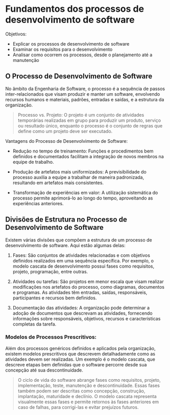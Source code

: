 # Fundamentos dos processos de desenvolvimento de software

Objetivos:
- Explicar os processos de desenvolvimento de software
- Examinar os requisitos para o desenvolvimento
- Analisar como ocorrem os processos, desde o planejamento até a manutenção

## O Processo de Desenvolvimento de Software

No âmbito da Engenharia de Software, o processo é a sequência de passos inter-relacionados que visam produzir e manter um software, envolvendo recursos humanos e materiais, padrões, entradas e saídas, e a estrutura da organização.

> Processo vs. Projeto: O projeto é um conjunto de atividades temporárias realizadas em grupo para produzir um produto, serviço ou resultado único, enquanto o processo é o conjunto de regras que define como um projeto deve ser executado.

Vantagens do Processo de Desenvolvimento de Software:

- Redução no tempo de treinamento: Funções e procedimentos bem definidos e documentados facilitam a integração de novos membros na equipe de trabalho.

- Produção de artefatos mais uniformizados: A previsibilidade do processo auxilia a equipe a trabalhar de maneira padronizada, resultando em artefatos mais consistentes.

- Transformação de experiências em valor: A utilização sistemática do processo permite aprimorá-lo ao longo do tempo, aproveitando as experiências anteriores.

## Divisões de Estrutura no Processo de Desenvolvimento de Software

Existem várias divisões que compõem a estrutura de um processo de desenvolvimento de software. Aqui estão algumas delas:

1. Fases: São conjuntos de atividades relacionadas e com objetivos definidos realizados em uma sequência específica. Por exemplo, o modelo cascata de desenvolvimento possui fases como requisitos, projeto, programação, entre outras.

2. Atividades ou tarefas: São projetos em menor escala que visam realizar modificações nos artefatos do processo, como diagramas, documentos e programas. As atividades têm entradas, saídas, responsáveis, participantes e recursos bem definidos.

3. Documentação das atividades: A organização pode determinar a adoção de documentos que descrevam as atividades, fornecendo informações sobre responsáveis, objetivos, recursos e características completas da tarefa.

### Modelos de Processos Prescritivos:

Além dos processos genéricos definidos e aplicados pela organização, existem modelos prescritivos que descrevem detalhadamente como as atividades devem ser realizadas. Um exemplo é o modelo cascata, que descreve etapas bem definidas que o software percorre desde sua concepção até sua descontinuidade.

> O ciclo de vida do software abrange fases como requisitos, projeto, implementação, teste, manutenção e descontinuidade. Essas fases também podem ser descritas como concepção, construção, implantação, maturidade e declínio. O modelo cascata representa visualmente essas fases e permite retornos às fases anteriores em caso de falhas, para corrigi-las e evitar prejuízos futuros.